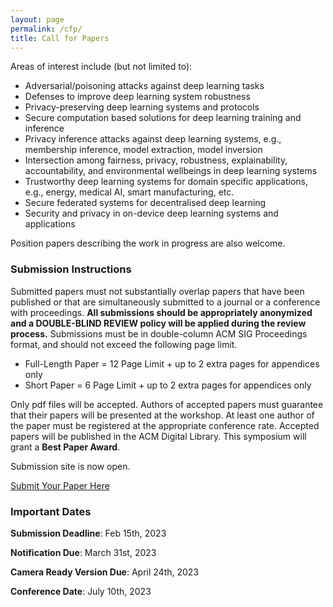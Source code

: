 ```yaml
---
layout: page
permalink: /cfp/
title: Call for Papers
---
```


Areas of interest include (but not limited to):

* Adversarial/poisoning attacks against deep learning tasks
* Defenses to improve deep learning system robustness
* Privacy-preserving deep learning systems and protocols
* Secure computation based solutions for deep learning training and inference
* Privacy inference attacks against deep learning systems, e.g., membership inference, model extraction, model inversion
* Intersection among fairness, privacy, robustness, explainability, accountability, and environmental wellbeings in deep learning systems
* Trustworthy deep learning systems for domain specific applications, e.g., energy, medical AI, smart manufacturing, etc.
* Secure federated systems for decentralised deep learning
* Security and privacy in on-device deep learning systems and applications

Position papers describing the work in progress are also welcome.

### **Submission Instructions**

Submitted papers must not substantially overlap papers that have been published or that are simultaneously submitted to a journal or a conference with proceedings. 
**All submissions should be appropriately anonymized and a DOUBLE-BLIND REVIEW policy will be applied during the review process.**
Submissions must be in double-column ACM SIG Proceedings format, and should not exceed the following page limit.

* Full-Length Paper = 12 Page Limit + up to 2 extra pages for appendices only
* Short Paper = 6 Page Limit + up to 2 extra pages for appendices only

Only pdf files will be accepted. Authors of accepted papers must guarantee that their papers will be presented at the workshop. At least one author of the paper must be registered at the appropriate conference rate. 
Accepted papers will be published in the ACM Digital Library. 
This symposium will grant a  **Best Paper Award**.

Submission site is now open.

[Submit Your Paper Here](https://sectl23.hotcrp.com)

### **Important Dates**

**Submission Deadline**: Feb 15th, 2023

**Notification Due**: March 31st, 2023

**Camera Ready Version Due**: April 24th, 2023

**Conference Date**: July 10th, 2023